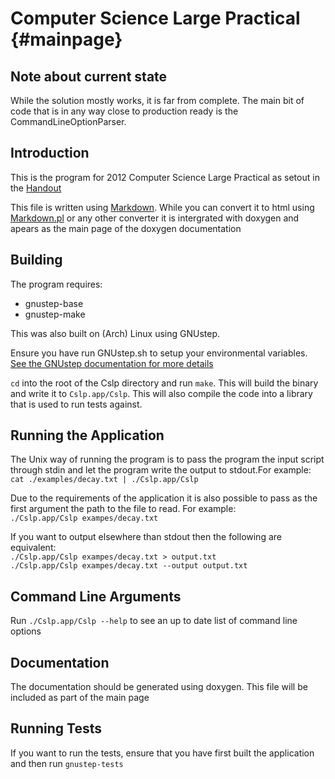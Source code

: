 Computer Science Large Practical                         {#mainpage}
================================

Note about current state
------------------------
While the solution mostly works, it is far from complete. The main bit of code
that is in any way close to production ready is the CommandLineOptionParser.

Introduction
------------
This is the program for 2012 Computer Science Large Practical as setout in the [Handout](http://www.inf.ed.ac.uk/teaching/courses/cslp/coursework/CSLP-2012.pdf)


This file is written using [Markdown](http://daringfireball.net/projects/markdown/).
While you can convert it to html using [Markdown.pl](http://daringfireball.net/projects/markdown/) or any other converter
it is intergrated with doxygen and apears as the main page of the doxygen documentation

Building
------------
The program requires:

* gnustep-base
* gnustep-make

This was also built on (Arch) Linux using GNUstep.

Ensure you have run GNUstep.sh to setup your environmental variables.
[See the GNUstep documentation for more details](http://www.gnustep.org/resources/documentation/User/GNUstep/gnustep-howto_4.html)

`cd` into the root of the Cslp directory and run `make`. This will build the binary and write it to  `Cslp.app/Cslp`.
This will also compile the code into a library that is used to run tests against.

Running the Application
-----------------------
The Unix way of running the program is to pass the program the input script
through stdin and let the program write the output to stdout.For example:  
`cat ./examples/decay.txt | ./Cslp.app/Cslp`

Due to the requirements of the application it is also possible to pass as the first argument
the path to the file to read. For example:  
`./Cslp.app/Cslp exampes/decay.txt`

If you want to output elsewhere than stdout then the following are equivalent:  
`./Cslp.app/Cslp exampes/decay.txt > output.txt`  
`./Cslp.app/Cslp exampes/decay.txt --output output.txt`

Command Line Arguments
-----------------------
Run `./Cslp.app/Cslp --help` to see an up to date list of command line options

Documentation
-------------
The documentation should be generated using doxygen. This file will be included as part of
the main page

Running Tests
-------------
If you want to run the tests, ensure that you have first built the application and then run `gnustep-tests`

